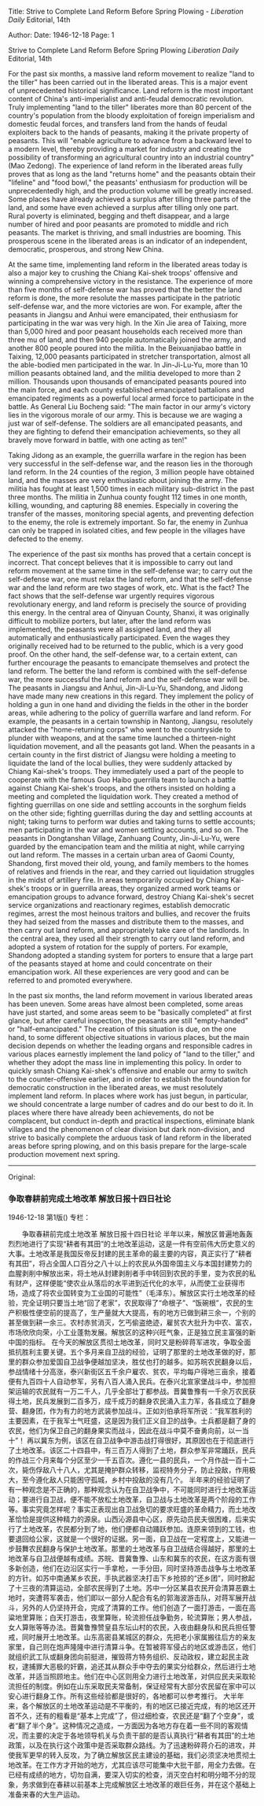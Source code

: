 Title: Strive to Complete Land Reform Before Spring Plowing - *Liberation Daily* Editorial, 14th

Author:
Date: 1946-12-18
Page: 1

Strive to Complete Land Reform Before Spring Plowing
*Liberation Daily* Editorial, 14th

For the past six months, a massive land reform movement to realize "land to the tiller" has been carried out in the liberated areas. This is a major event of unprecedented historical significance. Land reform is the most important content of China's anti-imperialist and anti-feudal democratic revolution. Truly implementing "land to the tiller" liberates more than 80 percent of the country's population from the bloody exploitation of foreign imperialism and domestic feudal forces, and transfers land from the hands of feudal exploiters back to the hands of peasants, making it the private property of peasants. This will "enable agriculture to advance from a backward level to a modern level, thereby providing a market for industry and creating the possibility of transforming an agricultural country into an industrial country" (Mao Zedong). The experience of land reform in the liberated areas fully proves that as long as the land "returns home" and the peasants obtain their "lifeline" and "food bowl," the peasants' enthusiasm for production will be unprecedentedly high, and the production volume will be greatly increased. Some places have already achieved a surplus after tilling three parts of the land, and some have even achieved a surplus after tilling only one part. Rural poverty is eliminated, begging and theft disappear, and a large number of hired and poor peasants are promoted to middle and rich peasants. The market is thriving, and small industries are booming. This prosperous scene in the liberated areas is an indicator of an independent, democratic, prosperous, and strong New China.

At the same time, implementing land reform in the liberated areas today is also a major key to crushing the Chiang Kai-shek troops' offensive and winning a comprehensive victory in the resistance. The experience of more than five months of self-defense war has proved that the better the land reform is done, the more resolute the masses participate in the patriotic self-defense war, and the more victories are won. For example, after the peasants in Jiangsu and Anhui were emancipated, their enthusiasm for participating in the war was very high. In the Xin Jie area of Taixing, more than 5,000 hired and poor peasant households each received more than three mu of land, and then 940 people automatically joined the army, and another 800 people poured into the militia. In the Beixuanjiabao battle in Taixing, 12,000 peasants participated in stretcher transportation, almost all the able-bodied men participated in the war. In Jin-Ji-Lu-Yu, more than 10 million peasants obtained land, and the militia developed to more than 2 million. Thousands upon thousands of emancipated peasants poured into the main force, and each county established emancipated battalions and emancipated regiments as a powerful local armed force to participate in the battle. As General Liu Bocheng said: "The main factor in our army's victory lies in the vigorous morale of our army. This is because we are waging a just war of self-defense. The soldiers are all emancipated peasants, and they are fighting to defend their emancipation achievements, so they all bravely move forward in battle, with one acting as ten!"

Taking Jidong as an example, the guerrilla warfare in the region has been very successful in the self-defense war, and the reason lies in the thorough land reform. In the 24 counties of the region, 3 million people have obtained land, and the masses are very enthusiastic about joining the army. The militia has fought at least 1,500 times in each military sub-district in the past three months. The militia in Zunhua county fought 112 times in one month, killing, wounding, and capturing 88 enemies. Especially in covering the transfer of the masses, monitoring special agents, and preventing defection to the enemy, the role is extremely important. So far, the enemy in Zunhua can only be trapped in isolated cities, and few people in the villages have defected to the enemy.

The experience of the past six months has proved that a certain concept is incorrect. That concept believes that it is impossible to carry out land reform movement at the same time in the self-defense war; to carry out the self-defense war, one must relax the land reform, and that the self-defense war and the land reform are two stages of work, etc. What is the fact? The fact shows that the self-defense war urgently requires vigorous revolutionary energy, and land reform is precisely the source of providing this energy. In the central area of Qinyuan County, Shanxi, it was originally difficult to mobilize porters, but later, after the land reform was implemented, the peasants were all assigned land, and they all automatically and enthusiastically participated. Even the wages they originally received had to be returned to the public, which is a very good proof. On the other hand, the self-defense war, to a certain extent, can further encourage the peasants to emancipate themselves and protect the land reform. The better the land reform is combined with the self-defense war, the more successful the land reform and the self-defense war will be. The peasants in Jiangsu and Anhui, Jin-Ji-Lu-Yu, Shandong, and Jidong have made many new creations in this regard. They implement the policy of holding a gun in one hand and dividing the fields in the other in the border areas, while adhering to the policy of guerrilla warfare and land reform. For example, the peasants in a certain township in Nantong, Jiangsu, resolutely attacked the "home-returning corps" who went to the countryside to plunder with weapons, and at the same time launched a thirteen-night liquidation movement, and all the peasants got land. When the peasants in a certain county in the first district of Jiangsu were holding a meeting to liquidate the land of the local bullies, they were suddenly attacked by Chiang Kai-shek's troops. They immediately used a part of the people to cooperate with the famous Guo Haibo guerrilla team to launch a battle against Chiang Kai-shek's troops, and the others insisted on holding a meeting and completed the liquidation work. They created a method of fighting guerrillas on one side and settling accounts in the sorghum fields on the other side; fighting guerrillas during the day and settling accounts at night; taking turns to perform war duties and taking turns to settle accounts; men participating in the war and women settling accounts, and so on. The peasants in Dongtanshan Village, Zanhuang County, Jin-Ji-Lu-Yu, were guarded by the emancipation team and the militia at night, while carrying out land reform. The masses in a certain urban area of Gaomi County, Shandong, first moved their old, young, and family members to the homes of relatives and friends in the rear, and they carried out liquidation struggles in the midst of artillery fire. In areas temporarily occupied by Chiang Kai-shek's troops or in guerrilla areas, they organized armed work teams or emancipation groups to advance forward, destroy Chiang Kai-shek's secret service organizations and reactionary regimes, establish democratic regimes, arrest the most heinous traitors and bullies, and recover the fruits they had seized from the masses and distribute them to the masses, and then carry out land reform, and appropriately take care of the landlords. In the central area, they used all their strength to carry out land reform, and adopted a system of rotation for the supply of porters. For example, Shandong adopted a standing system for porters to ensure that a large part of the peasants stayed at home and could concentrate on their emancipation work. All these experiences are very good and can be referred to and promoted everywhere.

In the past six months, the land reform movement in various liberated areas has been uneven. Some areas have almost been completed, some areas have just started, and some areas seem to be "basically completed" at first glance, but after careful inspection, the peasants are still "empty-handed" or "half-emancipated." The creation of this situation is due, on the one hand, to some different objective situations in various places, but the main decision depends on whether the leading organs and responsible cadres in various places earnestly implement the land policy of "land to the tiller," and whether they adopt the mass line in implementing this policy. In order to quickly smash Chiang Kai-shek's offensive and enable our army to switch to the counter-offensive earlier, and in order to establish the foundation for democratic construction in the liberated areas, we must resolutely implement land reform. In places where work has just begun, in particular, we should concentrate a large number of cadres and do our best to do it. In places where there have already been achievements, do not be complacent, but conduct in-depth and practical inspections, eliminate blank villages and the phenomenon of clear division but dark non-division, and strive to basically complete the arduous task of land reform in the liberated areas before spring plowing, and on this basis prepare for the large-scale production movement next spring.



<hr /> 

Original: 


### 争取春耕前完成土地改革  解放日报十四日社论

1946-12-18
第1版()
专栏：

　　争取春耕前完成土地改革
    解放日报十四日社论
    半年以来，解放区普遍地轰轰烈烈地进行了实现“耕者有其田”的土地改革运动，这是一件有空前伟大历史意义的大事。土地改革是我国反帝反封建的民主革命的最主要的内容，真正实行了“耕者有其田”，将占全国人口百分之八十以上的农民从外国帝国主义与本国封建势力的血腥剥削中解放出来，将土地从封建剥削者手中转回到农民的手里，变为农民的私有财产，这样便能“使农业从落后的水平进到近代化的水平，从而使工业获得市场，造成了将农业国转变为工业国的可能性”（毛泽东）。解放区实行土地改革的经验，完全证明只要当土地“回了老家”，农民取得了“命根子”、“饭碗根”，农民的生产积极性便空前的提高了，生产量就大大提高，有的地方已做到耕三余一，个别的甚至做到耕一余三。农村赤贫消灭，乞丐偷盗绝迹，雇贫农大批升为中农、富农，市场欣欣向荣，小工业蓬勃发展。解放区的这种兴旺气象，正是独立民主富强的新中国的指标。
    在今天的解放区贯彻土地改革，同时又是粉碎蒋军进攻，争取全面抵抗胜利主要关键。五个多月来自卫战的经验，证明了那里的土地改革做的好，那里的群众参加爱国自卫战争便越加坚决，胜仗也打的越多。如苏皖农民翻身以后，参战情绪十分高涨，泰兴新街区五千余户雇农、贫农，平均每户得地三亩余，接着便有九百四十人自动参军，另有八百人涌入民兵。在泰兴北宣家堡战斗中，参加担架运输的农民就有一万二千人，几乎全部壮丁都参战。晋冀鲁豫有一千余万农民获得土地，民兵发展到二百多万，成千成万的翻身农民涌入主力军，各县成立了翻身营、翻身团，作为有力的地方武装参加战斗。正如刘伯承将军所说：“我军胜利的主要因素，在于我军士气旺盛，这是因为我们正义自卫的战争。士兵都是翻了身的农民，他们为保卫自己的翻身果实而战斗，因此在战斗中莫不奋勇向前，以一当十”！
    再以冀东为例，该区在自卫战争中游击战打得很好，其原因也在于彻底进行了土地改革。该区二十四县中，有三百万人得到了土地，群众参军非常踊跃，民兵的作战三个月来每个分区至少一千五百次。遵化一县的民兵，一个月作战一百十二次，毙伤俘敌八十八人，尤其是掩护群众转移，监视特务分子，防止投敌，作用极大，至今遵化敌人只能困守孤城，乡村中投敌的没有几个。
    半年来的经验证明了有一种观念是不正确的，那种观念认为在自卫战争中，不可能同时进行土地改革运动；要进行自卫战，便不能不放松土地改革，自卫战与土地改革是两个阶段的工作等。事实究竟怎样呢？事实正表现出自卫战急切的要求旺盛的革命精力，而土地改革恰恰是提供这种精力的源泉。山西沁源县中心区，原先动员民夫很困难，后来实行了土地改革，农民都分到了地，他们便都自动踊跃参加。连原来领到的工钱，也要退回给公家，这就是一个很好的证据。另一面，自卫战在一定程度上，又能进一步鼓舞农民翻身与保护土地改革。那里的土地改革与自卫战结合得越好，那里的土地改革与自卫战便越有成绩。苏皖、晋冀鲁豫、山东和冀东的农民，在这方面有很多新创造，他们在边沿区实行一手拿枪，一手分田，同时坚持游击战争与土地改革的方针。如苏中南通某乡农民，手执武器坚决打击下乡抢掠的“还乡团”，同时掀起了十三夜的清算运动，全部农民得到了土地。苏中一分区某县农民开会清算恶霸土地时，突遭蒋军袭击，他们即以一部分人配合有名的郭海波游击队，对蒋军展开战斗，另外的人仍坚持开会，完成了清算的工作。他们创造了一面打游击，一面在高粱地里算账；白天打游击，夜里算账，轮流担任战争勤务，轮流算账；男人参战，女人算账等等办法。晋冀鲁豫赞皇县东坛山村的农民，入夜由翻身队和民兵担任警戒，同时展开土地改革。山东高密县某城区的群众，先把老小家属搬往后方的亲友家里，自己则在炮声隆隆中进行清算斗争。在暂被蒋军侵占的地区或游击区，他们就组织武工队或翻身团向前挺进，摧毁蒋方特务组织、反动政权，建立起民主政权，逮捕罪大恶极的奸霸，追还其从群众手中夺去的果实分给群众，然后进行土地改革，并适当照顾地主。他们在中心区则用全力进行土地改革，对供应民夫采取轮流担任的制度。例如在山东采取民夫常备制，保证经常有大部分农民留在家中可以安心进行翻身工作。所有这些经验都是很好的，各地都可以参考推行。
    大半年来，各个解放区的土地改革运动是不平衡的，有的地区已接近完成，有的地区还开首不久，还有的粗看是“基本上完成”了，但过细检查，农民还是“翻了个空身”，或者“翻了半个身”。这种情况之造成，一方面因为各地方存在着一些不同的客观情况，而主要的决定于各地领导机关与负责干部的是否认真执行“耕者有其田”的土地政策，以及在执行这个政策中是否采取群众路线。为了迅速粉碎蒋介石的进攻，并使我军更早的转入反攻，为了确立解放区民主建设的基础，我们必须坚决地贯彻土地改革。在工作方才开始的地方，尤其应该尽可能集中大批干部，用全力去做。在已经有成绩的地方，切勿自满，要深入切实的检查，消灭空白村和明分暗不分的现象，务求做到在春耕以前基本上完成解放区土地改革的艰巨任务，并在这个基础上准备来春的大生产运动。
